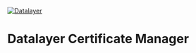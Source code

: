 [![Datalayer](https://assets.datalayer.tech/datalayer-25.svg)](https://datalayer.io)

# Datalayer Certificate Manager
